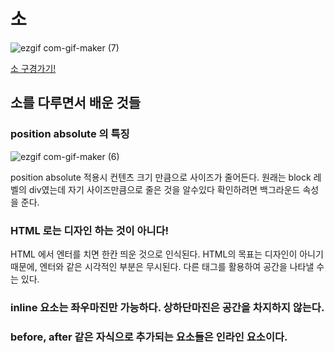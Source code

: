 # 소

![ezgif com-gif-maker (7)](https://user-images.githubusercontent.com/63354527/105571240-e7786400-5d91-11eb-9342-b0ac7ec2b8f0.gif)

[소 구경가기!](https://determined-mccarthy-ae3468.netlify.app)

## 소를 다루면서 배운 것들

### position absolute 의 특징

![ezgif com-gif-maker (6)](https://user-images.githubusercontent.com/63354527/105566664-bfc4d400-5d70-11eb-9189-4afade8ad2e3.gif)

position absolute 적용시 컨텐츠 크기 만큼으로 사이즈가 줄어든다.
원래는 block 레벨의 div였는데 자기 사이즈만큼으로 줄은 것을 알수있다 확인하려면 백그라운드 속성을 준다.

### HTML 로는 디자인 하는 것이 아니다!

HTML 에서 엔터를 치면 한칸 띄운 것으로 인식된다. HTML의 목표는 디자인이 아니기 때문에, 엔터와 같은 시각적인 부분은 무시된다. 다른 태그를 활용하여 공간을 나타낼 수는 있다.

### inline 요소는 좌우마진만 가능하다. 상하단마진은 공간을 차지하지 않는다.

### before, after 같은 자식으로 추가되는 요소들은 인라인 요소이다.
